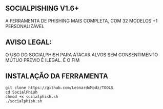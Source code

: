 ## SOCIALPISHING V1.6+

A FERRAMENTA DE PHISHING MAIS COMPLETA, COM 32 MODELOS +1 PERSONALIZÁVEL

## AVISO LEGAL:
O USO DO SOCIALPHISH PARA ATACAR ALVOS SEM CONSENTIMENTO MÚTUO PRÉVIO É ILEGAL. É O FIM 


## INSTALAÇÃO DA FERRAMENTA
```
git clone https://github.com/LeonardoModz/TOOLS
cd SocialPhish
chmod +x socialphish.sh
./socialphish.sh
```
